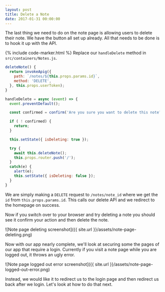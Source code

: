 ```yaml
---
layout: post
title: Delete a Note
date: 2017-01-31 00:00:00
---
```


The last thing we need to do on the note page is allowing users to delete their note. We have the button all set up already. All that needs to be done is to hook it up with the API.

{% include code-marker.html %} Replace our `handleDelete` method in `src/containers/Notes.js`.

``` javascript
deleteNote() {
  return invokeApig({
    path: `/notes/${this.props.params.id}`,
    method: 'DELETE',
  }, this.props.userToken);
}

handleDelete = async (event) => {
  event.preventDefault();

  const confirmed = confirm('Are you sure you want to delete this note?');

  if ( ! confirmed) {
    return;
  }

  this.setState({ isDeleting: true });

  try {
    await this.deleteNote();
    this.props.router.push('/');
  }
  catch(e) {
    alert(e);
    this.setState({ isDeleting: false });
  }
}
```

We are simply making a `DELETE` request to `/notes/note_id` where we get the `id` from `this.props.params.id`. This calls our delete API and we redirect to the homepage on success.

Now if you switch over to your browser and try deleting a note you should see it confirm your action and then delete the note.

![Note page deleting screenshot]({{ site.url }}/assets/note-page-deleting.png)

Now with our app nearly complete, we'll look at securing some the pages of our app that require a login. Currently if you visit a note page while you are logged out, it throws an ugly error.

![Note page logged out error screenshot]({{ site.url }}/assets/note-page-logged-out-error.png)

Instead, we would like it to redirect us to the login page and then redirect us back after we login. Let's look at how to do that next.
